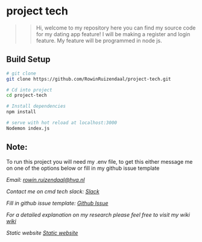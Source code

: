 # project tech

> > Hi, welcome to my repository here you can find my source code for my dating app feature! I will be making a register and login feature. My feature will be programmed in node js.

## Build Setup

``` bash
# git clone
git clone https://github.com/RowinRuizendaal/project-tech.git

# Cd into project
cd project-tech

# Install dependencies 
npm install

# serve with hot reload at localhost:3000
Nodemon index.js
```

## Note:
To run this project you will need my .env file, to get this either message me on one of the options below or fill in my github issue template

_Email:_
_<rowin.ruizendaal@hva.nl>_

_Contact me on cmd tech slack:_
_[Slack](https://cmda-tech.slack.com/archives/D011V7V1L1K)_

_Fill in github issue template:_
_[Github Issue](https://github.com/RowinRuizendaal/project-tech/issues/new/choose)_

_For a detailed explanation on my research please feel free to visit my wiki_ 
_[wiki](https://github.com/RowinRuizendaal/project-tech/wiki)_

_Static website_
_[Static website](https://rowinruizendaal.github.io/project-tech/static-website/index.html)_

